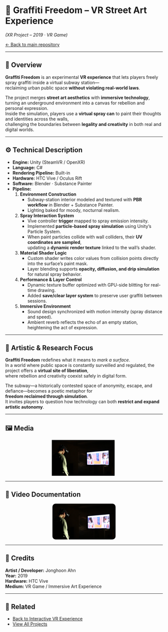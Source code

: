 # 🎨 Graffiti Freedom – VR Street Art Experience  
*(XR Project – 2019 · VR Game)*  

[← Back to main repository](https://github.com/reusahn/Unity-Unreal-Interaction-Research/tree/main)

---

## 🧩 Overview  
**Graffiti Freedom** is an experimental **VR experience** that lets players freely spray graffiti inside a virtual subway station—  
reclaiming urban public space **without violating real-world laws**.  

The project merges **street art aesthetics** with **immersive technology**, turning an underground environment into a canvas for rebellion and personal expression.  
Inside the simulation, players use a **virtual spray can** to paint their thoughts and identities across the walls,  
challenging the boundaries between **legality and creativity** in both real and digital worlds.  

---

## ⚙️ Technical Description  
- **Engine:** Unity (SteamVR / OpenXR)  
- **Language:** C#  
- **Rendering Pipeline:** Built-in  
- **Hardware:** HTC Vive / Oculus Rift  
- **Software:** Blender · Substance Painter  
- **Pipeline:**  
  1. **Environment Construction**  
     - Subway-station interior modeled and textured with **PBR workflow** in Blender + Substance Painter.  
     - Lighting baked for moody, nocturnal realism.  
  2. **Spray Interaction System**  
     - Vive controller **trigger** mapped to spray emission intensity.  
     - Implemented **particle-based spray simulation** using Unity’s Particle System.  
     - When paint particles collide with wall colliders, their **UV coordinates are sampled**,  
       updating a **dynamic render texture** linked to the wall’s shader.  
  3. **Material Shader Logic**  
     - Custom shader writes color values from collision points directly into the surface’s paint mask.  
     - Layer blending supports **opacity, diffusion, and drip simulation** for natural spray behavior.  
  4. **Performance & Layer Control**  
     - Dynamic texture buffer optimized with GPU-side blitting for real-time drawing.  
     - Added **save/clear layer system** to preserve user graffiti between sessions.  
  5. **Immersive Environment**  
     - Sound design synchronized with motion intensity (spray distance and speed).  
     - Ambient reverb reflects the echo of an empty station, heightening the act of expression.  

---

## 🧠 Artistic & Research Focus  
**Graffiti Freedom** redefines what it means to *mark a surface*.  
In a world where public space is constantly surveilled and regulated, the project offers a **virtual site of liberation**,  
where rebellion and creativity coexist safely in digital form.  

The subway—a historically contested space of anonymity, escape, and defiance—becomes a poetic metaphor for  
**freedom reclaimed through simulation**.  
It invites players to question how technology can both **restrict and expand artistic autonomy**.  

---

## 🖼️ Media
<p align="center">
  <img src="./media/GraffitiFreedom_01.jpg" width="40%" style="margin-right:5px;"/>  
<!--  <img src="./media/GraffitiFreedom_02.jpg" width="40%" style="margin-right:5px;"/>-->
</p>

---

## 🎥 Video Documentation
<p align="center">
  <a href="https://vimeo.com/1108000765">
    <img src="./media/GraffitiFreedom_01.jpg" width="40%" style="border-radius:10px;"/>
  </a>
</p>

---

## 👤 Credits  
**Artist / Developer:** Jonghoon Ahn  
**Year:** 2019  
**Hardware:** HTC Vive  
**Medium:** VR Game / Immersive Art Experience  

---

## 🔗 Related  
- [Back to Interactive VR Experience](../README.md)  
- [View All Projects](https://github.com/reusahn/Unity-Unreal-Interaction-Research/tree/main)
